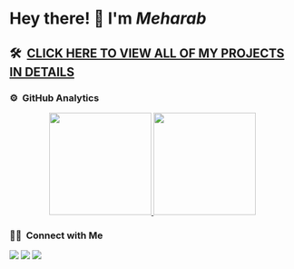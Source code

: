 # **Hey there! 👋 I'm *Meharab***

<!--br-->

## 🛠 &nbsp;[CLICK HERE TO VIEW ALL OF MY PROJECTS IN DETAILS](https://meharab.github.io)

### ⚙️ &nbsp;GitHub Analytics

<p align="center">
<a href="https://github.com/meharab">
  <img height="180em" src="https://github-readme-stats-eight-theta.vercel.app/api?username=meharab&show_icons=true&theme=algolia&include_all_commits=true&count_private=true"/>
  <img height="180em" src="https://github-readme-stats-eight-theta.vercel.app/api/top-langs/?username=meharab&layout=compact&langs_count=8&theme=algolia"/>
</a>
</p>

### 🤝🏻 &nbsp;Connect with Me

<p>
<a href="https://www.meharab.github.io"><img src="https://img.shields.io/badge/-Meharab-3423A6?style=flat&logo=Google-Chrome&logoColor=white"/></a>
<a href="https://linkedin.com/in/meharab124"><img src="https://img.shields.io/badge/-Meharab-0077B5?style=flat&logo=Linkedin&logoColor=white"/></a>
<!--a href="mailto:avsingh@umass.edu"><img src="https://img.shields.io/badge/-avsingh@umass.edu-D14836?style=flat&logo=Gmail&logoColor=white"/></a-->
  <a href="https://twitter.com/LatifMeharab"><img src="https://img.shields.io/badge/-Meharab-0077B5?style=flat&logo=Twitter&logoColor=white"/></a>
</p>
